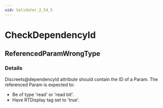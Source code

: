 ```yaml
---
uid: Validator_2_54_5
---
```


# CheckDependencyId

## ReferencedParamWrongType

<!-- Description, Properties, ... sections are auto-generated. -->
<!-- REPLACE ME AUTO-GENERATION -->

### Details

Discreets@dependencyId attribute should contain the ID of a Param.
The referenced Param is expected to:
- Be of type 'read' or 'read bit'.
- Have RTDisplay tag set to 'true'.

<!-- Uncomment to add example code -->
<!--### Example code-->
